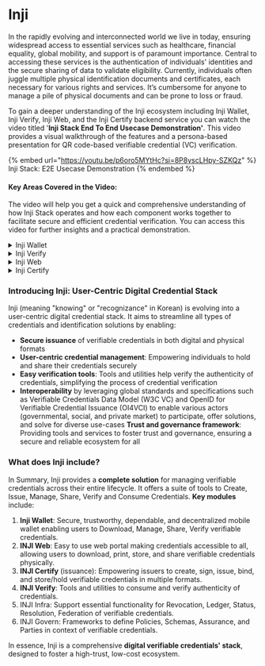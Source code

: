 # Inji

In the rapidly evolving and interconnected world we live in today, ensuring widespread access to essential services such as healthcare, financial equality, global mobility, and support is of paramount importance. Central to accessing these services is the authentication of individuals' identities and the secure sharing of data to validate eligibility. Currently, individuals often juggle multiple physical identification documents and certificates, each necessary for various rights and services. It’s cumbersome for anyone to manage a pile of physical documents and can be prone to loss or fraud.

To gain a deeper understanding of the Inji ecosystem including Inji Wallet, Inji Verify, Inji Web, and the Inji Certify backend service you can watch the video titled '**Inji Stack End To End Usecase Demonstration'**. This video provides a visual walkthrough of the features and a persona-based presentation for QR code-based verifiable credential (VC) verification.

{% embed url="https://youtu.be/p6oro5MYtHc?si=8P8yscLHpy-SZKQz" %}
Inji Stack: E2E Usecase Demonstration
{% endembed %}

#### Key Areas Covered in the Video:

The video will help you get a quick and comprehensive understanding of how Inji Stack operates and how each component works together to facilitate secure and efficient credential verification. You can access this video for further insights and a practical demonstration.

<details>

<summary>Inji Wallet</summary>



* How users manage and share their credentials with BLE support.

<!---->

* User interactions, including downloading, sharing, and scanning QR code-based verifiable credentials(VC).

</details>

<details>

<summary>Inji Verify</summary>

* The verification process for credentials includes validating a user's credentials by scanning or uploading of QR Code.

</details>

<details>

<summary>Inji Web</summary>



* The user experience on the web portal focuses on how credentials are verified through an online interface.

<!---->

* Integration with other Inji components for seamless verification.

</details>

<details>

<summary>Inji Certify</summary>



* The backend processes that power the entire Inji Stack.

<!---->

* How credentials are issued, managed, and stored securely.&#x20;

</details>



### Introducing Inji: User-Centric Digital Credential Stack

Inji (meaning "knowing" or "recognizance" in Korean) is evolving into a user-centric digital credential stack. It aims to streamline all types of credentials and identification solutions by enabling:

* **Secure issuance** of verifiable credentials in both digital and physical formats
* **User-centric credential management**: Empowering individuals to hold and share their credentials securely
* **Easy verification tools**: Tools and utilities help verify the authenticity of credentials, simplifying the process of credential verification
* **Interoperability** by leveraging global standards and specifications such as Verifiable Credentials Data Model (W3C VC) and OpenID for Verifiable Credential Issuance (OI4VCI) to enable various actors (governmental, social, and private market) to participate, offer solutions, and solve for diverse use-cases **Trust and governance framework**: Providing tools and services to foster trust and governance, ensuring a secure and reliable ecosystem for all

### What does Inji include?

In Summary, Inji provides a **complete solution** for managing verifiable credentials across their entire lifecycle. It offers a suite of tools to Create, Issue, Manage, Share, Verify and Consume Credentials. **Key modules** include:

1. **Inji Wallet**: Secure, trustworthy, dependable, and decentralized mobile wallet enabling users to Download, Manage, Share, Verify verifiable credentials.
2. **INJI Web**: Easy to use web portal making credentials accessible to all, allowing users to download, print, store, and share verifiable credentials physically.
3. **INJI Certify** (issuance): Empowering issuers to create, sign, issue, bind, and store/hold verifiable credentials in multiple formats.
4. **INJI Verify**: Tools and utilities to consume and verify authenticity of credentials.
5. INJI Infra: Support essential functionality for Revocation, Ledger, Status, Resolution, Federation of verifiable credentials.
6. INJI Govern: Frameworks to define Policies, Schemas, Assurance, and Parties in context of verifiable credentials.

In essence, Inji is a comprehensive **digital verifiable credentials' stack**, designed to foster a high-trust, low-cost ecosystem.
